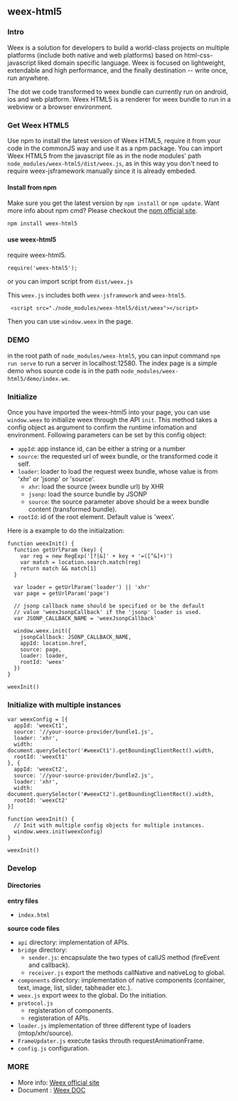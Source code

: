 ## weex-html5

### Intro

Weex is a solution for developers to build a world-class projects on multiple platforms (include both native and web platforms) based on html-css-javascript liked domain specific language. Weex is focused on lightweight, extendable and high performance, and the finally destination -- write once, run anywhere.

The dot we code transformed to weex bundle can currently run on android, ios and web platform. Weex HTML5 is a renderer for weex bundle to run in a webview or a browser environment.

### Get Weex HTML5

Use npm to install the latest version of Weex HTML5, require it from your code in the commonJS way and use it as a npm package. You can import Weex HTML5 from the javascript file as in the node modules' path `node_modules/weex-html5/dist/weex.js`, as in this way you don't need to require weex-jsframework manually since it is already embeded.

#### Install from npm

Make sure you get the latest version by `npm install` or `npm update`. Want more info about npm cmd? Please checkout the [npm official site](https://docs.npmjs.com/).

```
npm install weex-html5
```

#### use weex-html5

require weex-html5.

```
require('weex-html5');
```

or you can import script from `dist/weex.js`

This `weex.js` includes both `weex-jsframework` and `weex-html5`.


```
 <script src="./node_modules/weex-html5/dist/weex"></script>
```


Then you can use `window.weex` in the page.

### DEMO

in the root path of `node_modules/weex-html5`, you can input command `npm run serve` to run a server in localhost:12580. The index page is a simple demo whos source code is in the path `node_modules/weex-html5/demo/index.we`.

### Initialize

Once you have imported the weex-html5 into your page, you can use `window.weex` to initialize weex through the API ``init``. This method takes a config object as argument to confirm the runtime infomation and environment. Following parameters can be set by this config object:

* ``appId``: app instance id, can be either a string or a number
* ``source``: the requested url of weex bundle, or the transformed code it self.
* ``loader``: loader to load the request weex bundle, whose value is from 'xhr' or 'jsonp' or 'source'.
  * ``xhr``: load the source (weex bundle url) by XHR
  * ``jsonp``: load the source bundle by JSONP
  * ``source``: the source parameter above should be a weex bundle content (transformed bundle).
* ``rootId``: id of the root element. Default value is 'weex'.

Here is a example to do the initialzation:

```
function weexInit() {
  function getUrlParam (key) {
    var reg = new RegExp('[?|&]' + key + '=([^&]+)')
    var match = location.search.match(reg)
    return match && match[1]
  }

  var loader = getUrlParam('loader') || 'xhr'
  var page = getUrlParam('page')

  // jsonp callback name should be specified or be the default
  // value 'weexJsonpCallback' if the 'jsonp' loader is used.
  var JSONP_CALLBACK_NAME = 'weexJsonpCallback'

  window.weex.init({
    jsonpCallback: JSONP_CALLBACK_NAME,
    appId: location.href,
    source: page,
    loader: loader,
    rootId: 'weex'
  })
}

weexInit()
```

### Initialize with multiple instances

```
var weexConfig = [{
  appId: 'weexCt1',
  source: '//your-source-provider/bundle1.js',
  loader: 'xhr',
  width: document.querySelector('#weexCt1').getBoundingClientRect().width,
  rootId: 'weexCt1'
}, {
  appId: 'weexCt2',
  source: '//your-source-provider/bundle2.js',
  loader: 'xhr',
  width: document.querySelector('#weexCt2').getBoundingClientRect().width,
  rootId: 'weexCt2'
}]

function weexInit() { 
  // Init with multiple config objects for multiple instances.
  window.weex.init(weexConfig)
}

weexInit()
```

### Develop

#### Directories

**entry files**

* ``index.html``

**source code files**

* ``api`` directory: implementation of APIs.
* ``bridge`` directory:
  * ``sender.js``: encapsulate the two types of callJS method (fireEvent and callback).
  * ``receiver.js`` export the methods callNative and nativeLog to global.
* ``components`` directory: implementation of native components (container, text, image, list, slider, tabheader etc.).
* ``weex.js`` export weex to the global. Do the initiation.
* ``protocol.js``
  * registeration of components.
  * registeration of APIs.
* ``loader.js`` implementation of three different type of loaders (mtop/xhr/source).
* ``FrameUpdater.js`` execute tasks throuth requestAnimationFrame.
* ``config.js`` configuration.

### MORE

* More info: [Weex official site](http://alibaba.github.io/weex/)
* Document : [Weex DOC](http://alibaba.github.io/weex/doc/)

